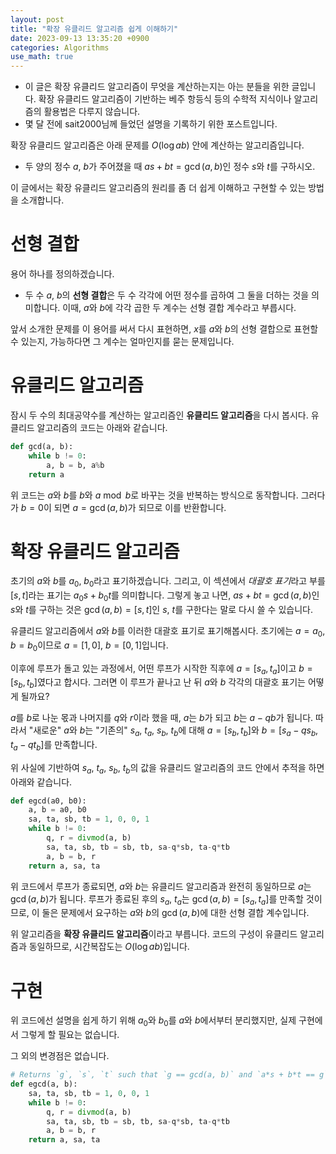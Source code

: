 ```yaml
---
layout: post
title: "확장 유클리드 알고리즘 쉽게 이해하기"
date: 2023-09-13 13:35:20 +0900
categories: Algorithms
use_math: true
---
```


* 이 글은 확장 유클리드 알고리즘이 무엇을 계산하는지는 아는 분들을 위한 글입니다. 확장 유클리드 알고리즘이 기반하는 베주 항등식 등의 수학적 지식이나 알고리즘의 활용법은 다루지 않습니다.
* 몇 달 전에 sait2000님께 들었던 설명을 기록하기 위한 포스트입니다.

확장 유클리드 알고리즘은 아래 문제를 $O(\log{ab})$ 안에 계산하는 알고리즘입니다.
- 두 양의 정수 $a$, $b$가 주어졌을 때 $as+bt = \gcd{(a, b)}$인 정수 $s$와 $t$를 구하시오.

이 글에서는 확장 유클리드 알고리즘의 원리를 좀 더 쉽게 이해하고 구현할 수 있는 방법을 소개합니다.


# 선형 결합
용어 하나를 정의하겠습니다.
- 두 수 $a$, $b$의 **선형 결합**은 두 수 각각에 어떤 정수를 곱하여 그 둘을 더하는 것을 의미합니다. 이때, $a$와 $b$에 각각 곱한 두 계수는 선형 결합 계수라고 부릅시다.

앞서 소개한 문제를 이 용어를 써서 다시 표현하면, $x$를 $a$와 $b$의 선형 결합으로 표현할 수 있는지, 가능하다면 그 계수는 얼마인지를 묻는 문제입니다.


# 유클리드 알고리즘
잠시 두 수의 최대공약수를 계산하는 알고리즘인 **유클리드 알고리즘**을 다시 봅시다. 유클리드 알고리즘의 코드는 아래와 같습니다.

```py
def gcd(a, b):
    while b != 0:
        a, b = b, a%b
    return a
```

위 코드는 $a$와 $b$를 $b$와 $a \bmod b$로 바꾸는 것을 반복하는 방식으로 동작합니다. 그러다가 $b=0$이 되면 $a = \gcd{(a, b)}$가 되므로 이를 반환합니다.


# 확장 유클리드 알고리즘
초기의 $a$와 $b$를 $a_0$, $b_0$라고 표기하겠습니다. 그리고, 이 섹션에서 *대괄호 표기*라고 부를 $[s, t]$라는 표기는 $a_0 s + b_0 t$를 의미합니다. 그렇게 놓고 나면, $as+bt = \gcd{(a, b)}$인 $s$와 $t$를 구하는 것은 $\gcd{(a, b)} = [s, t]$인 $s$, $t$를 구한다는 말로 다시 쓸 수 있습니다.

유클리드 알고리즘에서 $a$와 $b$를 이러한 대괄호 표기로 표기해봅시다. 초기에는 $a=a_0$, $b=b_0$이므로 $a = [1, 0]$, $b = [0, 1]$입니다.

이후에 루프가 돌고 있는 과정에서, 어떤 루프가 시작한 직후에 $a = [s_a, t_a]$이고 $b = [s_b, t_b]$였다고 합시다. 그러면 이 루프가 끝나고 난 뒤 $a$와 $b$ 각각의 대괄호 표기는 어떻게 될까요?

$a$를 $b$로 나눈 몫과 나머지를 $q$와 $r$이라 했을 때, $a$는 $b$가 되고 $b$는 $a-qb$가 됩니다. 따라서 "새로운" $a$와 $b$는 "기존의" $s_a$, $t_a$, $s_b$, $t_b$에 대해 $a = [s_b, t_b]$와 $b = [s_a - q s_b, t_a - q t_b]$를 만족합니다.

위 사실에 기반하여 $s_a$, $t_a$, $s_b$, $t_b$의 값을 유클리드 알고리즘의 코드 안에서 추적을 하면 아래와 같습니다.

```py
def egcd(a0, b0):
    a, b = a0, b0
    sa, ta, sb, tb = 1, 0, 0, 1
    while b != 0:
        q, r = divmod(a, b)
        sa, ta, sb, tb = sb, tb, sa-q*sb, ta-q*tb
        a, b = b, r
    return a, sa, ta
```

위 코드에서 루프가 종료되면, $a$와 $b$는 유클리드 알고리즘과 완전히 동일하므로 $a$는 $\gcd{(a, b)}$가 됩니다. 루프가 종료된 후의 $s_a$, $t_a$는 $\gcd{(a, b)} = [s_a, t_a]$를 만족할 것이므로, 이 둘은 문제에서 요구하는 $a$와 $b$의 $\gcd{(a, b)}$에 대한 선형 결합 계수입니다.

위 알고리즘을 **확장 유클리드 알고리즘**이라고 부릅니다. 코드의 구성이 유클리드 알고리즘과 동일하므로, 시간복잡도는 $O(\log{ab})$입니다.

# 구현
위 코드에선 설명을 쉽게 하기 위해 $a_0$와 $b_0$를 $a$와 $b$에서부터 분리했지만, 실제 구현에서 그렇게 할 필요는 없습니다.

그 외의 변경점은 없습니다.

```py
# Returns `g`, `s`, `t` such that `g == gcd(a, b)` and `a*s + b*t == g`.
def egcd(a, b):
    sa, ta, sb, tb = 1, 0, 0, 1
    while b != 0:
        q, r = divmod(a, b)
        sa, ta, sb, tb = sb, tb, sa-q*sb, ta-q*tb
        a, b = b, r
    return a, sa, ta
```
